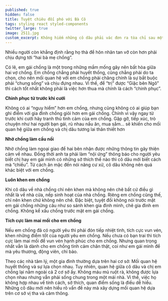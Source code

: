 ```yaml
---
published: true
hidden: false
title: Tuyệt chiêu đối phó với Bà Cô
tags: styling react styled-components
twitter_large: true
image: 2511.jpg
custom_excerpt: Không hiếm những cô dâu phải vác đơn ra tòa chỉ sau một thời gian ngắn chung sống với mẹ chồng và sống chung với em gái chồng.
---
```


Nhiều người còn khẳng định rằng họ thà để hôn nhân tan vỡ còn hơn phải chịu đựng tới “hai bà mẹ chồng”.

Có lẽ, em gái chồng là một trong những mầm mống gây nên bất hòa giữa hai vợ chồng. Em chồng chẳng phải huyết thống, cũng chẳng phải do ta chọn, cho nên mối quan hệ với em chồng phải chăng chính là sự bắt buộc phải “chung sống” và chịu đựng nhau. Vì thế, để “trị” được “Giặc bên Ngô” thì cách tốt nhất không phải là việc hơn thua mà chính là cách “chinh phục”.

**Chinh phục từ trước khi cưới**

Không có ai “nguy hiểm” hơn em chồng, nhưng cũng không có ai giúp bạn ghi điểm với gia đình chồng giỏi hơn em gái chồng. Chính vì vậy ngay từ trước khi cưới hãy tranh thủ tình cảm của em chồng. Gặp gỡ, tiếp xúc, trò chuyện như hai người bạn gái, rủ nhau nấu ăn, mua sắm… sẽ khiến cho mối quan hệ giữa em chồng và chị dâu tương lai thân thiết hơn

**Nhờ chồng làm cầu nối**

Nhờ chồng làm ngoại giao để hai bên nhận được những thông tin gây thiện cảm về nhau. Đồng thời anh ta phải làm “nội ứng” thông báo cho người yêu biết chị hay em gái mình có những sở thích thế nào thì cô dâu mới biết cách mà “chiều”. Từ cách ăn mặc đến nói năng cư xử, cô dâu không nên quá khác biệt với em chồng.

**Luôn khen em chồng**

Khi cô dâu về nhà chồng chỉ nên khen mà không nên chê bất cứ điều gì nhất là về nhà cửa, nếp sinh hoạt của nhà chồng. Riêng em chồng cũng thế, chỉ nên khen chứ không nên chê. Đặc biệt, tuyệt đối không nói trước mặt em gái chồng những câu như so sánh khen gia đình mình, chê gia đình em chồng. Không kể xấu chồng trước mặt em gái chồng.

**Tích cực làm mai mối cho em chồng**

Nếu em chồng đã có người yêu thì phải đón tiếp nhiệt tình, tích cực vun vén, khen những điểm tốt của người yêu em chồng. Nếu chưa có bạn trai thì tích cực làm mai mối để vun vén hạnh phúc cho em chồng. Nhưng quan trọng nhất vẫn là dành cho em chồng tình cảm chân thật, coi như em gái mình để mà yêu thương, động viên, chỉ bảo.

Theo các nhà tâm lý, một gia đình thường dựa trên hai cơ sở: Mối quan hệ huyết thống và sự lựa chọn nhau. Tuy nhiên, quan hệ giữa cô dâu và chị em chồng lại nằm ngoài cả 2 cơ sở ấy. Không máu mủ ruột rà, không được lựa chọn nhau nhưng vẫn phải sống chung trong một mái nhà. Vì thế, việc họ không hợp nhau về tính cách, sở thích, quan điểm sống là điều dễ hiểu. Những cô dâu mới nên hiểu rõ vấn đề này mà xây dựng mối quan hệ dựa trên cơ sở vị tha và cảm thông.